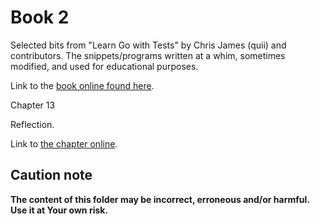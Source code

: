 # Book 2

Selected bits from "Learn Go with Tests" by Chris James (quii) and contributors.
The snippets/programs written at a whim, sometimes modified, and used for educational purposes.

Link to the [book online found here](https://quii.gitbook.io/learn-go-with-tests).

Chapter 13

Reflection.

Link to [the chapter online](https://quii.gitbook.io/learn-go-with-tests/go-fundamentals/reflection).

## Caution note

**The content of this folder may be incorrect, erroneous and/or harmful. Use it at Your own risk.**
